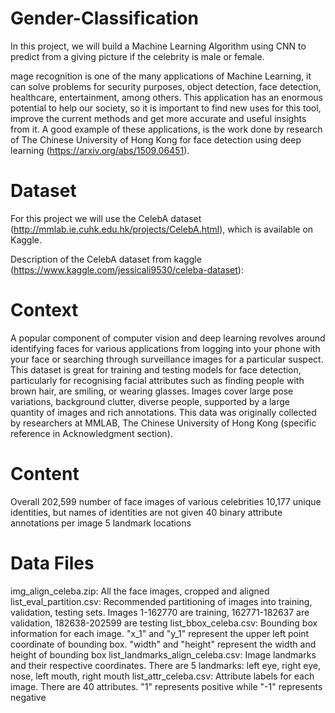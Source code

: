 # Gender-Classification
In this project, we will build a Machine Learning Algorithm using CNN to predict from a giving picture if the celebrity is male or female.

mage recognition is one of the many applications of Machine Learning, it can solve problems for security purposes, object detection, face detection, healthcare, entertainment, among others. This application has an enormous potential to help our society, so it is important to find new uses for this tool, improve the current methods and get more accurate and useful insights from it. A good example of these applications, is the work done by research of The Chinese University of Hong Kong for face detection using deep learning (https://arxiv.org/abs/1509.06451).

# Dataset
For this project we will use the CelebA dataset (http://mmlab.ie.cuhk.edu.hk/projects/CelebA.html), which is available on Kaggle.

Description of the CelebA dataset from kaggle (https://www.kaggle.com/jessicali9530/celeba-dataset):

# Context
A popular component of computer vision and deep learning revolves around identifying faces for various applications from logging into your phone with your face or searching through surveillance images for a particular suspect. This dataset is great for training and testing models for face detection, particularly for recognising facial attributes such as finding people with brown hair, are smiling, or wearing glasses. Images cover large pose variations, background clutter, diverse people, supported by a large quantity of images and rich annotations. This data was originally collected by researchers at MMLAB, The Chinese University of Hong Kong (specific reference in Acknowledgment section).

# Content
Overall
202,599 number of face images of various celebrities 10,177 unique identities, but names of identities are not given 40 binary attribute annotations per image 5 landmark locations

# Data Files
img_align_celeba.zip: All the face images, cropped and aligned
list_eval_partition.csv: Recommended partitioning of images into training, validation, testing sets. Images 1-162770 are training, 162771-182637 are validation, 182638-202599 are testing
list_bbox_celeba.csv: Bounding box information for each image. "x_1" and "y_1" represent the upper left point coordinate of bounding box. "width" and "height" represent the width and height of bounding box
list_landmarks_align_celeba.csv: Image landmarks and their respective coordinates. There are 5 landmarks: left eye, right eye, nose, left mouth, right mouth
list_attr_celeba.csv: Attribute labels for each image. There are 40 attributes. "1" represents positive while "-1" represents negative
